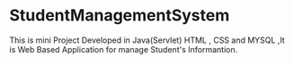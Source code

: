 # StudentManagementSystem
This is mini Project Developed in Java(Servlet) HTML , CSS and MYSQL ,It is Web Based Application for manage Student's Informantion.
